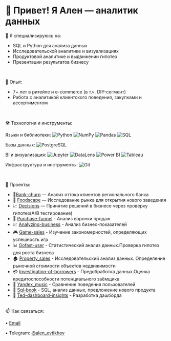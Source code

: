 
# 👋 Привет! Я Ален — аналитик данных

🎯 Я специализируюсь на:
- SQL и Python для анализа данных
- Исследовательской аналитике и визуализациях
- Продуктовой аналитике и выдвижении гипотез
- Презентации результатов бизнесу
 <br>

💼 Опыт:
- 7+ лет в ритейле и e-commerce (в т.ч. DIY-сегмент)
- Работа с аналитикой клиентского поведения, закупками и ассортиментом
<br>

🛠️ Технологии и инструменты:

Языки и библиотеки:
![Python](https://img.shields.io/badge/-Python-3776AB?style=flat&logo=python&logoColor=white)
![NumPy](https://img.shields.io/badge/-NumPy-013243?style=flat&logo=numpy&logoColor=white)
![Pandas](https://img.shields.io/badge/-Pandas-150458?style=flat&logo=pandas&logoColor=white)
![SQL](https://img.shields.io/badge/-SQL-4479A1?style=flat&logo=sqlite&logoColor=white)

Базы данных:
![PostgreSQL](https://img.shields.io/badge/-PostgreSQL-336791?style=flat&logo=postgresql&logoColor=white)

BI и визуализация:
![Jupyter](https://img.shields.io/badge/-Jupyter-F37626?style=flat&logo=jupyter&logoColor=white)
![DataLens](https://img.shields.io/badge/-Yandex%20DataLens-FFCC00?style=flat&logo=yandex&logoColor=black)
![Power BI](https://img.shields.io/badge/-PowerBI-F2C811?style=flat&logo=powerbi&logoColor=black)
![Tableau](https://img.shields.io/badge/-Tableau-E97627?style=flat&logo=tableau&logoColor=white)


Инфраструктура и инструменты:
![Git](https://img.shields.io/badge/-Git-F05032?style=flat&logo=git&logoColor=white)

<br>

📂 Проекты:
- 🎯[Bank-churn](https://github.com/AlenEvtikhov/bank-churn-analysis.git) — Анализ оттока клиентов регионального банка 
- 🧠 [Foodscape](https://github.com/AlenEvtikhov/moscow-foodscape-analysis.git) — Исследование рынка для открытия нового заведения 
- 📈 [Decisions](https://github.com/AlenEvtikhov/decisions-at-the-business-level.git) — Принятие решений в бизнесе через проверку гипотез(A/B тестирование)
- 🔻 [Purchase-funnel](https://github.com/AlenEvtikhov/purchase-funnel-A-B.git) - Анализ воронки продаж
- 💹 [Analyzing-business](https://github.com/AlenEvtikhov/analyzing-business-indicators.git) - Анализ бизнес-показателей
- 🎮 [Game-sales](https://github.com/AlenEvtikhov/game-sales-analysis.git) - Изучение закономерностей, определяющих успешность игр
- 📊 [Gofast-user](https://github.com/AlenEvtikhov/gofast-user-analysis.git) - Статистический анализ данных.Проверка гипотез для роста бизнеса
- 🏠 [Property_sales](https://github.com/AlenEvtikhov/property_sales_analysis-.git) - Исследовательский анализ данных. Определение рыночной стоимости объектов недвижимости
- 💳 [Investigation-of-borrowers](https://github.com/AlenEvtikhov/Investigation-of-borrowers-reliability.git) - Предобработка данных.Оценка кредитоспособности потенциального заёмщика
- 🎵 [Yandex_music](https://github.com/AlenEvtikhov/Yandex_music.git) - Сравнение поведения пользователей
- 📖 [Sql-book](https://github.com/AlenEvtikhov/sql-book-insights.git) - SQL, анализ данных, предложение нового продукта
- 🧭 [Ted-dashboard-insights](https://github.com/AlenEvtikhov/ted-dashboard-insights.git) - Разработка дашборда

<br>
📫 Как связаться:

 • [Email](mailto:alen.evtikhov@gmail.com) 
 
 • Telegram: [@alen_evtikhov](https://t.me/alen_evtikhov)
